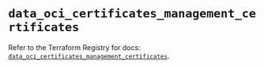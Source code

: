# `data_oci_certificates_management_certificates`

Refer to the Terraform Registry for docs: [`data_oci_certificates_management_certificates`](https://registry.terraform.io/providers/oracle/oci/7.19.0/docs/data-sources/certificates_management_certificates).
